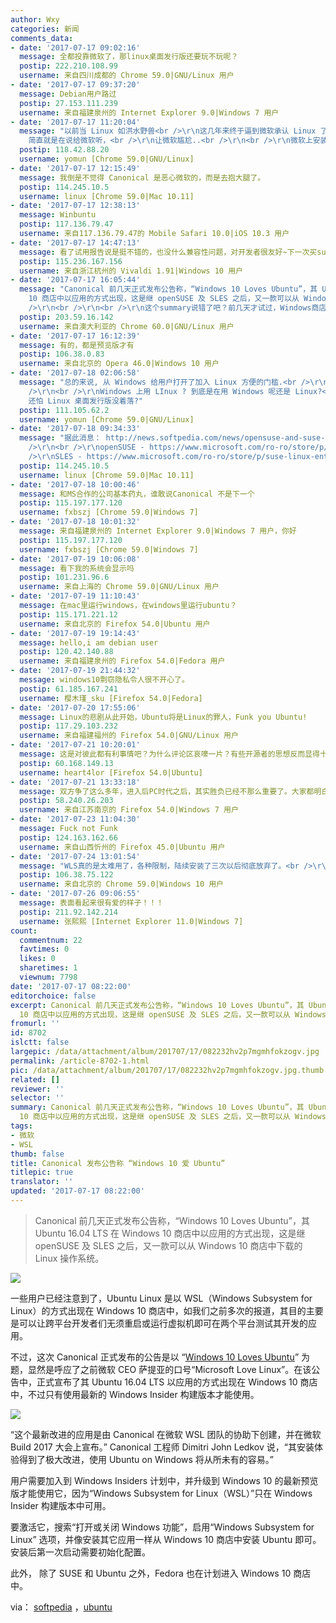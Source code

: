 ```yaml
---
author: Wxy
categories: 新闻
comments_data:
- date: '2017-07-17 09:02:16'
  message: 全都投靠微软了，那linux桌面发行版还要玩不玩呢？
  postip: 222.210.108.99
  username: 来自四川成都的 Chrome 59.0|GNU/Linux 用户
- date: '2017-07-17 09:37:20'
  message: Debian用户路过
  postip: 27.153.111.239
  username: 来自福建泉州的 Internet Explorer 9.0|Windows 7 用户
- date: '2017-07-17 11:20:04'
  message: "以前当 Linux 如洪水野兽<br />\r\n这几年来终于逼到微软承认 Linux 了<br />\r\n<br />\r\nCanonical
    简直就是在说给微软听，<br />\r\n让微软尴尬..<br />\r\n<br />\r\n微软上安装 Linux, 我倒不如直接安装 Linux"
  postip: 118.42.88.20
  username: yomun [Chrome 59.0|GNU/Linux]
- date: '2017-07-17 12:15:49'
  message: 我倒是不觉得 Canonical 是恶心微软的，而是去抱大腿了。
  postip: 114.245.10.5
  username: linux [Chrome 59.0|Mac 10.11]
- date: '2017-07-17 12:38:13'
  message: Winbuntu
  postip: 117.136.79.47
  username: 来自117.136.79.47的 Mobile Safari 10.0|iOS 10.3 用户
- date: '2017-07-17 14:47:13'
  message: 看了试用报告说是挺不错的，也没什么兼容性问题，对开发者很友好~下一次买surface一定要用用
  postip: 115.236.167.156
  username: 来自浙江杭州的 Vivaldi 1.91|Windows 10 用户
- date: '2017-07-17 16:05:44'
  message: "Canonical 前几天正式发布公告称，“Windows 10 Loves Ubuntu”，其 Ubuntu 16.04 LTS 在 Windows
    10 商店中以应用的方式出现，这是继 openSUSE 及 SLES 之后，又一款可以从 Windows 10 商店中下载的 Linux 操作系统。<br
    />\r\n<br />\r\n<br />\r\n这个summary说错了吧？前几天才试过，Windows商店里目前只有Ubuntu，没有openSUSE或SLES。"
  postip: 203.59.16.142
  username: 来自澳大利亚的 Chrome 60.0|GNU/Linux 用户
- date: '2017-07-17 16:12:39'
  message: 有的，都是预览版才有
  postip: 106.38.0.83
  username: 来自北京的 Opera 46.0|Windows 10 用户
- date: '2017-07-18 02:06:58'
  message: "总的来说, 从 Windows 给用户打开了加入 Linux 方便的门槛.<br />\r\nLinux 绝不吃亏, 因用户肯定会增加<br
    />\r\n<br />\r\nWindows 上用 LInux ? 到底是在用 Windows 呢还是 Linux?<br />\r\n等看清 Windows,
    还怕 Linux 桌面发行版没着落?"
  postip: 111.105.62.2
  username: yomun [Chrome 59.0|GNU/Linux]
- date: '2017-07-18 09:34:33'
  message: "据此消息： http://news.softpedia.com/news/opensuse-and-suse-linux-enterprise-server-now-available-in-windows-10-store-516655.shtml<br
    />\r\n<br />\r\nopenSUSE - https://www.microsoft.com/ro-ro/store/p/opensuse-leap-42/9njvjts82tjx?tduid=(8dea77431453c7a93f764c58c9f3f40b)(263915)(2775081)()()&amp;rtc=1<br
    />\r\nSLES - https://www.microsoft.com/ro-ro/store/p/suse-linux-enterprise-server-12/9p32mwbh6cns?tduid=(8dea77431453c7a93f764c58c9f3f40b)(263915)(2775081)()()&amp;rtc=1"
  postip: 114.245.10.5
  username: linux [Chrome 59.0|Mac 10.11]
- date: '2017-07-18 10:00:46'
  message: 和MS合作的公司基本药丸，谁敢说Canonical 不是下一个
  postip: 115.197.177.120
  username: fxbszj [Chrome 59.0|Windows 7]
- date: '2017-07-18 10:01:32'
  message: 来自福建泉州的 Internet Explorer 9.0|Windows 7 用户，你好
  postip: 115.197.177.120
  username: fxbszj [Chrome 59.0|Windows 7]
- date: '2017-07-19 10:06:08'
  message: 看下我的系统会显示吗
  postip: 101.231.96.6
  username: 来自上海的 Chrome 59.0|GNU/Linux 用户
- date: '2017-07-19 11:10:43'
  message: 在mac里运行windows，在windows里运行ubuntu？
  postip: 115.171.221.12
  username: 来自北京的 Firefox 54.0|Ubuntu 用户
- date: '2017-07-19 19:14:43'
  message: hello,i am debian user
  postip: 120.42.140.88
  username: 来自福建泉州的 Firefox 54.0|Fedora 用户
- date: '2017-07-19 21:44:32'
  message: windows10剽窃隐私令人很不开心了。
  postip: 61.185.167.241
  username: 樱木瑾_sku [Firefox 54.0|Fedora]
- date: '2017-07-20 17:55:06'
  message: Linux的悲剧从此开始，Ubuntu将是Linux的罪人，Funk you Ubuntu!
  postip: 117.29.103.232
  username: 来自福建福州的 Firefox 54.0|GNU/Linux 用户
- date: '2017-07-21 10:20:01'
  message: 这是对彼此都有利事情吧？为什么评论区哀嚎一片？有些开源者的思想反而显得十分闭源。
  postip: 60.168.149.13
  username: heart4lor [Firefox 54.0|Ubuntu]
- date: '2017-07-21 13:33:18'
  message: 双方争了这么多年，进入后PC时代之后，其实胜负已经不那么重要了。大家都明白，现在每天必须用PC的人，就这几个职业，拿PC就做这些事儿，不用投入太多精力，把这部分人的需求伺候好就行了。有时间忽悠忽悠人工智能多有&quot;钱&quot;途。。。
  postip: 58.240.26.203
  username: 来自江苏南京的 Firefox 54.0|Windows 7 用户
- date: '2017-07-23 11:04:30'
  message: Fuck not Funk
  postip: 124.163.162.66
  username: 来自山西忻州的 Firefox 45.0|Ubuntu 用户
- date: '2017-07-24 13:01:54'
  message: "WLS真的是太难用了，各种限制，陆续安装了三次以后彻底放弃了。<br />\r\n<br />\r\n因为新公司对Windows依赖较强，所以现在在虚拟机里装了个ArchLinux用"
  postip: 106.38.75.122
  username: 来自北京的 Chrome 59.0|Windows 10 用户
- date: '2017-07-26 09:06:55'
  message: 表面看起来很有爱的样子！！！
  postip: 211.92.142.214
  username: 张熙熙 [Internet Explorer 11.0|Windows 7]
count:
  commentnum: 22
  favtimes: 0
  likes: 0
  sharetimes: 1
  viewnum: 7798
date: '2017-07-17 08:22:00'
editorchoice: false
excerpt: Canonical 前几天正式发布公告称，“Windows 10 Loves Ubuntu”，其 Ubuntu 16.04 LTS 在 Windows
  10 商店中以应用的方式出现，这是继 openSUSE 及 SLES 之后，又一款可以从 Windows 10 商店中下载的 Linux 操作系统。
fromurl: ''
id: 8702
islctt: false
largepic: /data/attachment/album/201707/17/082232hv2p7mgmhfokzogv.jpg
permalink: /article-8702-1.html
pic: /data/attachment/album/201707/17/082232hv2p7mgmhfokzogv.jpg.thumb.jpg
related: []
reviewer: ''
selector: ''
summary: Canonical 前几天正式发布公告称，“Windows 10 Loves Ubuntu”，其 Ubuntu 16.04 LTS 在 Windows
  10 商店中以应用的方式出现，这是继 openSUSE 及 SLES 之后，又一款可以从 Windows 10 商店中下载的 Linux 操作系统。
tags:
- 微软
- WSL
thumb: false
title: Canonical 发布公告称 “Windows 10 爱 Ubuntu”
titlepic: true
translator: ''
updated: '2017-07-17 08:22:00'
---
```



> 
> Canonical 前几天正式发布公告称，“Windows 10 Loves Ubuntu”，其 Ubuntu 16.04 LTS 在 Windows 10 商店中以应用的方式出现，这是继 openSUSE 及 SLES 之后，又一款可以从 Windows 10 商店中下载的 Linux 操作系统。
> 
> 
> 


![](/data/attachment/album/201707/17/082232hv2p7mgmhfokzogv.jpg)


一些用户已经注意到了，Ubuntu Linux 是以 WSL（Windows Subsystem for Linux）的方式出现在 Windows 10 商店中，如我们之前多次的报道，其目的主要是可以让跨平台开发者们无须重启或运行虚拟机即可在两个平台测试其开发的应用。


不过，这次 Canonical 正式发布的公告是以 “[Windows 10 Loves Ubuntu](https://insights.ubuntu.com/2017/07/11/windows-10-loves-ubuntu-loveislove/)” 为题，显然是呼应了之前微软 CEO 萨提亚的口号“Microsoft Love Linux”。在该公告中，正式宣布了其 Ubuntu 16.04 LTS 以应用的方式出现在 Windows 10 商店中，不过只有使用最新的 Windows Insider 构建版本才能使用。


![](/data/attachment/album/201707/17/082259y6kc8smsksd9fzcb.png)


“这个最新改进的应用是由 Canonical 在微软 WSL 团队的协助下创建，并在微软 Build 2017 大会上宣布。” Canonical 工程师 Dimitri John Ledkov 说，“其安装体验得到了极大改进，使用 Ubuntu on Windows 将从所未有的容易。”


用户需要加入到 Windows Insiders 计划中，并升级到 Windows 10 的最新预览版才能使用它，因为“Windows Subsystem for Linux（WSL）”只在 Windows Insider 构建版本中可用。


要激活它，搜索“打开或关闭 Windows 功能”，启用“Windows Subsystem for Linux” 选项，并像安装其它应用一样从 Windows 10 商店中安装 Ubuntu 即可。安装后第一次启动需要初始化配置。


此外， 除了 SUSE 和 Ubuntu 之外，Fedora 也在计划进入 Windows 10 商店中。


via： [softpedia](http://news.softpedia.com/news/canonical-windows-10-loves-ubuntu-516922.shtml) ，[ubuntu](https://insights.ubuntu.com/2017/07/11/windows-10-loves-ubuntu-loveislove/)